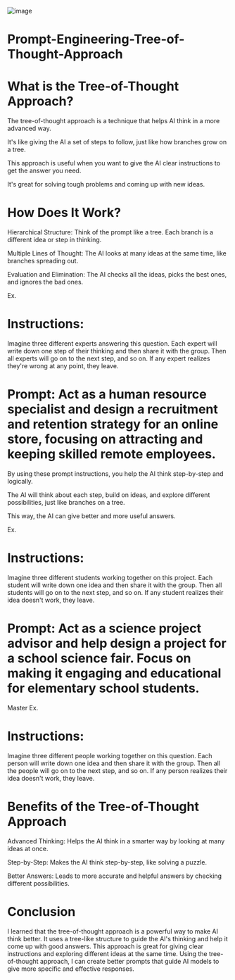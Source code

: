 
![image](https://github.com/iahalkhatib/Prompt-Engineering-Tree-of-Thought-Approach/assets/170050432/12e63bbf-d5c0-40dc-a627-6bcefd6b542d)



# Prompt-Engineering-Tree-of-Thought-Approach


# What is the Tree-of-Thought Approach?

The tree-of-thought approach is a technique that helps AI think in a more advanced way. 

It's like giving the AI a set of steps to follow, just like how branches grow on a tree. 

This approach is useful when you want to give the AI clear instructions to get the answer you need. 

It's great for solving tough problems and coming up with new ideas.

# How Does It Work?

Hierarchical Structure: Think of the prompt like a tree. Each branch is a different idea or step in thinking.

Multiple Lines of Thought: The AI looks at many ideas at the same time, like branches spreading out.

Evaluation and Elimination: The AI checks all the ideas, picks the best ones, and ignores the bad ones.

Ex. 

# Instructions: 

Imagine three different experts answering this question. 
Each expert will write down one step of their thinking and then share it with the group. 
Then all experts will go on to the next step, and so on. 
If any expert realizes they're wrong at any point, they leave.

# Prompt: Act as a human resource specialist and design a recruitment and retention strategy for an online store, focusing on attracting and keeping skilled remote employees.

By using these prompt instructions, you help the AI think step-by-step and logically. 

The AI will think about each step, build on ideas, and explore different possibilities, just like branches on a tree.

This way, the AI can give better and more useful answers.

Ex. 

# Instructions: 

Imagine three different students working together on this project. 
Each student will write down one idea and then share it with the group. 
Then all students will go on to the next step, and so on. 
If any student realizes their idea doesn't work, they leave.

# Prompt: Act as a science project advisor and help design a project for a school science fair. Focus on making it engaging and educational for elementary school students.



Master Ex. 

# Instructions: 

Imagine three different people working together on this question. 
Each person will write down one idea and then share it with the group. 
Then all the people will go on to the next step, and so on. 
If any person realizes their idea doesn't work, they leave.


# Benefits of the Tree-of-Thought Approach

Advanced Thinking: Helps the AI think in a smarter way by looking at many ideas at once.

Step-by-Step: Makes the AI think step-by-step, like solving a puzzle.

Better Answers: Leads to more accurate and helpful answers by checking different possibilities.



# Conclusion 

I learned that the tree-of-thought approach is a powerful way to make AI think better.
It uses a tree-like structure to guide the AI's thinking and help it come up with good answers. 
This approach is great for giving clear instructions and exploring different ideas at the same time.
Using the tree-of-thought approach, I can create better prompts that guide AI models to give more specific and effective responses.
